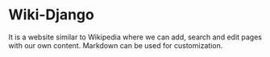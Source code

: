 # Wiki-Django
It is a website similar to Wikipedia where we can add, search and edit pages with our own content. Markdown can be used for customization.
